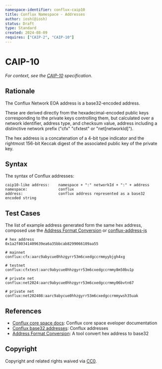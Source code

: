 ```yaml
---
namespace-identifier: conflux-caip10
title: Conflux Namespace - Addresses
author: iosh(@iosh)
status: Draft
type: Standard
created: 2024-08-09
requires: ["CAIP-2", "CAIP-10"]
---
```


# CAIP-10

_For context, see the [CAIP-10][] specification._

## Rationale

The Conflux Network EOA address is a base32-encoded address.

These are derived directly from the hexadecimal-encoded public keys corresponding to the private keys controlling them, but calculated over a network identifier, address type, and checksum value, address including a distinctive network prefix ("cfx" "cfxtest" or "net[networkId]").

The hex address is a concatenation of a 4-bit type indicator and the rightmost 156-bit Keccak digest of the associated public key of the private key.

## Syntax

The syntax of Conflux addresses:

```
caip10-like address:    namespace + ":" networkId + ":" + address
namespace:              conflux
address:                conflux address represented as a base32 encoded string
```

## Test Cases

The list of example address generated form the same hex address, composed use the [Address Format Conversion][] or [conflux-address-js][]

```
# hex address
0x1a2f80341409639ea6a35bbcab8299066109aa55

# mainnet
conflux:cfx:aarc9abycue0hhzgyrr53m6cxedgccrmmyybjgh4xg

# testnet
conflux:cfxtest:aarc9abycue0hhzgyrr53m6cxedgccrmmy8m50bu1p

# private net
conflux:net2024:aarc9abycue0hhzgyrr53m6cxedgccrmmy06bvtn67

# private net
conflux:net202408:aarc9abycue0hhzgyrr53m6cxedgccrmmywsh35uak

```

## References

- [Conflux core space docs][]: Conflux core space eveloper documentation
- [Conflux base32 addresses][]: Conflux addresses
- [Address Format Conversion][]: A tool convert hex address to base32

[Conflux core space docs]: https://doc.confluxnetwork.org/docs/core/Overview
[Conflux base32 addresses]: https://doc.confluxnetwork.org/docs/core/core-space-basics/addresses
[conflux-address-js]: https://github.com/conflux-fans/conflux-address-js
[Address Format Conversion]: https://www.confluxscan.io/address-converter
[CAIP-10]: https://github.com/ChainAgnostic/CAIPs/blob/master/CAIPs/caip-10.md

## Copyright

Copyright and related rights waived via [CC0](https://creativecommons.org/publicdomain/zero/1.0/).
